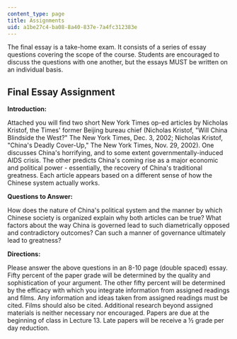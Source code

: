 ```yaml
---
content_type: page
title: Assignments
uid: a1be27c4-ba08-8a40-837e-7a4fc312383e
---
```


The final essay is a take-home exam. It consists of a series of essay questions covering the scope of the course. Students are encouraged to discuss the questions with one another, but the essays MUST be written on an individual basis.

Final Essay Assignment
----------------------

**Introduction:**

Attached you will find two short New York Times op-ed articles by Nicholas Kristof, the Times' former Beijing bureau chief (Nicholas Kristof, "Will China Blindside the West?" The New York Times, Dec. 3, 2002; Nicholas Kristof, "China's Deadly Cover-Up," The New York Times, Nov. 29, 2002). One discusses China's horrifying, and to some extent governmentally-induced AIDS crisis. The other predicts China's coming rise as a major economic and political power - essentially, the recovery of China's traditional greatness. Each article appears based on a different sense of how the Chinese system actually works.

**Questions to Answer:**

How does the nature of China's political system and the manner by which Chinese society is organized explain why both articles can be true? What factors about the way China is governed lead to such diametrically opposed and contradictory outcomes? Can such a manner of governance ultimately lead to greatness?

**Directions:**

Please answer the above questions in an 8-10 page (double spaced) essay. Fifty percent of the paper grade will be determined by the quality and sophistication of your argument. The other fifty percent will be determined by the efficacy with which you integrate information from assigned readings and films. Any information and ideas taken from assigned readings must be cited. Films should also be cited. Additional research beyond assigned materials is neither necessary nor encouraged. Papers are due at the beginning of class in Lecture 13. Late papers will be receive a ½ grade per day reduction.